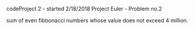 codeProject 2 - started 2/18/2018
Project Euler - Problem no.2

sum of even fibbonacci numbers whose value does not exceed 4 million.